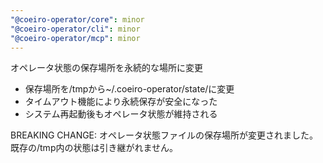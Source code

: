 ```yaml
---
"@coeiro-operator/core": minor
"@coeiro-operator/cli": minor
"@coeiro-operator/mcp": minor
---
```


オペレータ状態の保存場所を永続的な場所に変更

- 保存場所を/tmpから~/.coeiro-operator/state/に変更
- タイムアウト機能により永続保存が安全になった
- システム再起動後もオペレータ状態が維持される

BREAKING CHANGE: オペレータ状態ファイルの保存場所が変更されました。既存の/tmp内の状態は引き継がれません。